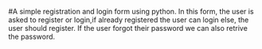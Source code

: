 #A simple registration and login form using python.
In this form, the user is asked to register or login,if already registered the user can login else, the user should register.
If the user forgot their password we can also retrive the password.
